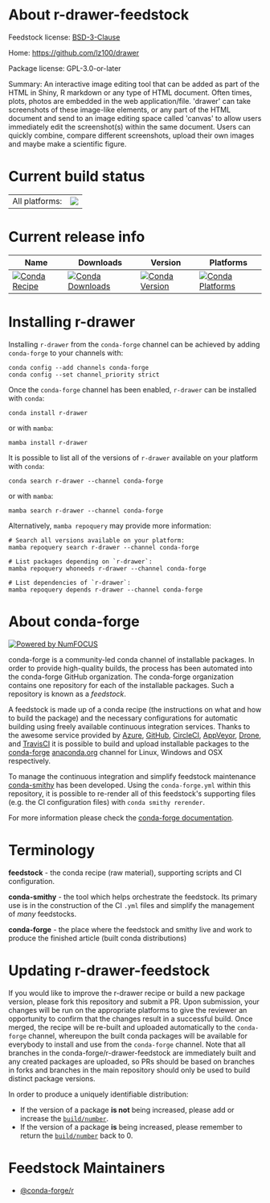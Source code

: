 About r-drawer-feedstock
========================

Feedstock license: [BSD-3-Clause](https://github.com/conda-forge/r-drawer-feedstock/blob/main/LICENSE.txt)

Home: https://github.com/lz100/drawer

Package license: GPL-3.0-or-later

Summary: An interactive image editing tool that can be added as part of the HTML in Shiny, R markdown or any type of HTML document. Often times, plots, photos are embedded in the web application/file. 'drawer' can take screenshots of these image-like elements, or any part of the HTML document and send to an image editing space called 'canvas' to allow users immediately edit the screenshot(s) within the same document. Users can quickly combine, compare different screenshots, upload their own images and maybe make a scientific figure.

Current build status
====================


<table><tr><td>All platforms:</td>
    <td>
      <a href="https://dev.azure.com/conda-forge/feedstock-builds/_build/latest?definitionId=12943&branchName=main">
        <img src="https://dev.azure.com/conda-forge/feedstock-builds/_apis/build/status/r-drawer-feedstock?branchName=main">
      </a>
    </td>
  </tr>
</table>

Current release info
====================

| Name | Downloads | Version | Platforms |
| --- | --- | --- | --- |
| [![Conda Recipe](https://img.shields.io/badge/recipe-r--drawer-green.svg)](https://anaconda.org/conda-forge/r-drawer) | [![Conda Downloads](https://img.shields.io/conda/dn/conda-forge/r-drawer.svg)](https://anaconda.org/conda-forge/r-drawer) | [![Conda Version](https://img.shields.io/conda/vn/conda-forge/r-drawer.svg)](https://anaconda.org/conda-forge/r-drawer) | [![Conda Platforms](https://img.shields.io/conda/pn/conda-forge/r-drawer.svg)](https://anaconda.org/conda-forge/r-drawer) |

Installing r-drawer
===================

Installing `r-drawer` from the `conda-forge` channel can be achieved by adding `conda-forge` to your channels with:

```
conda config --add channels conda-forge
conda config --set channel_priority strict
```

Once the `conda-forge` channel has been enabled, `r-drawer` can be installed with `conda`:

```
conda install r-drawer
```

or with `mamba`:

```
mamba install r-drawer
```

It is possible to list all of the versions of `r-drawer` available on your platform with `conda`:

```
conda search r-drawer --channel conda-forge
```

or with `mamba`:

```
mamba search r-drawer --channel conda-forge
```

Alternatively, `mamba repoquery` may provide more information:

```
# Search all versions available on your platform:
mamba repoquery search r-drawer --channel conda-forge

# List packages depending on `r-drawer`:
mamba repoquery whoneeds r-drawer --channel conda-forge

# List dependencies of `r-drawer`:
mamba repoquery depends r-drawer --channel conda-forge
```


About conda-forge
=================

[![Powered by
NumFOCUS](https://img.shields.io/badge/powered%20by-NumFOCUS-orange.svg?style=flat&colorA=E1523D&colorB=007D8A)](https://numfocus.org)

conda-forge is a community-led conda channel of installable packages.
In order to provide high-quality builds, the process has been automated into the
conda-forge GitHub organization. The conda-forge organization contains one repository
for each of the installable packages. Such a repository is known as a *feedstock*.

A feedstock is made up of a conda recipe (the instructions on what and how to build
the package) and the necessary configurations for automatic building using freely
available continuous integration services. Thanks to the awesome service provided by
[Azure](https://azure.microsoft.com/en-us/services/devops/), [GitHub](https://github.com/),
[CircleCI](https://circleci.com/), [AppVeyor](https://www.appveyor.com/),
[Drone](https://cloud.drone.io/welcome), and [TravisCI](https://travis-ci.com/)
it is possible to build and upload installable packages to the
[conda-forge](https://anaconda.org/conda-forge) [anaconda.org](https://anaconda.org/)
channel for Linux, Windows and OSX respectively.

To manage the continuous integration and simplify feedstock maintenance
[conda-smithy](https://github.com/conda-forge/conda-smithy) has been developed.
Using the ``conda-forge.yml`` within this repository, it is possible to re-render all of
this feedstock's supporting files (e.g. the CI configuration files) with ``conda smithy rerender``.

For more information please check the [conda-forge documentation](https://conda-forge.org/docs/).

Terminology
===========

**feedstock** - the conda recipe (raw material), supporting scripts and CI configuration.

**conda-smithy** - the tool which helps orchestrate the feedstock.
                   Its primary use is in the construction of the CI ``.yml`` files
                   and simplify the management of *many* feedstocks.

**conda-forge** - the place where the feedstock and smithy live and work to
                  produce the finished article (built conda distributions)


Updating r-drawer-feedstock
===========================

If you would like to improve the r-drawer recipe or build a new
package version, please fork this repository and submit a PR. Upon submission,
your changes will be run on the appropriate platforms to give the reviewer an
opportunity to confirm that the changes result in a successful build. Once
merged, the recipe will be re-built and uploaded automatically to the
`conda-forge` channel, whereupon the built conda packages will be available for
everybody to install and use from the `conda-forge` channel.
Note that all branches in the conda-forge/r-drawer-feedstock are
immediately built and any created packages are uploaded, so PRs should be based
on branches in forks and branches in the main repository should only be used to
build distinct package versions.

In order to produce a uniquely identifiable distribution:
 * If the version of a package **is not** being increased, please add or increase
   the [``build/number``](https://docs.conda.io/projects/conda-build/en/latest/resources/define-metadata.html#build-number-and-string).
 * If the version of a package **is** being increased, please remember to return
   the [``build/number``](https://docs.conda.io/projects/conda-build/en/latest/resources/define-metadata.html#build-number-and-string)
   back to 0.

Feedstock Maintainers
=====================

* [@conda-forge/r](https://github.com/conda-forge/r/)

